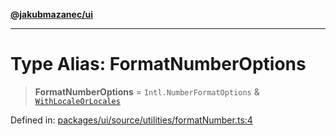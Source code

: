 [**@jakubmazanec/ui**](../README.md)

---

# Type Alias: FormatNumberOptions

> **FormatNumberOptions** = `Intl.NumberFormatOptions` &
> [`WithLocaleOrLocales`](WithLocaleOrLocales.md)

Defined in:
[packages/ui/source/utilities/formatNumber.ts:4](https://github.com/jakubmazanec/tools/blob/a9ba87d349a220bbed24d161794f90a6ba6009e5/packages/ui/source/utilities/formatNumber.ts#L4)
